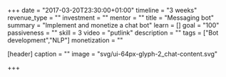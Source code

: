 +++
date = "2017-03-20T23:30:00+01:00"
timeline = "3 weeks"
revenue_type = ""
investment = ""
mentor = ""
title = "Messaging bot"
summary = "Implement and monetize a chat bot"
learn = []
goal = "100"
passiveness = ""
skill = 3
video = "putlink"
description = ""
tags = ["Bot development","NLP"]
monetization = ""

[header]
  caption = ""
  image = "svg/ui-64px-glyph-2_chat-content.svg"

+++

